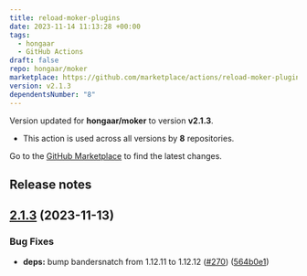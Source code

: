 ```yaml
---
title: reload-moker-plugins
date: 2023-11-14 11:13:28 +00:00
tags:
  - hongaar
  - GitHub Actions
draft: false
repo: hongaar/moker
marketplace: https://github.com/marketplace/actions/reload-moker-plugins
version: v2.1.3
dependentsNumber: "8"
---
```



Version updated for **hongaar/moker** to version **v2.1.3**.
- This action is used across all versions by **8** repositories.

Go to the [GitHub Marketplace](https://github.com/marketplace/actions/reload-moker-plugins) to find the latest changes.

## Release notes

## [2.1.3](https://github.com/hongaar/moker/compare/v2.1.2...v2.1.3) (2023-11-13)


### Bug Fixes

* **deps:** bump bandersnatch from 1.12.11 to 1.12.12 ([#270](https://github.com/hongaar/moker/issues/270)) ([564b0e1](https://github.com/hongaar/moker/commit/564b0e17e90591037186ad828b3cdfebeecdf136))




